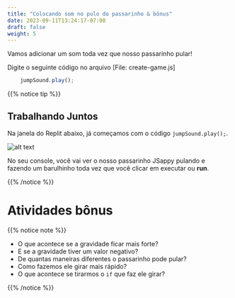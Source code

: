 ```yaml
---
title: "Colocando som no pulo do passarinho & bônus"
date: 2023-09-11T13:24:17-07:00
draft: false
weight: 5
---
```


Vamos adicionar um som toda vez que nosso passarinho pular!

Digite o seguinte código no arquivo [File: create-game.js]

```js
    jumpSound.play();
```

{{% notice tip %}}

## Trabalhando Juntos

Na janela do Replit abaixo, já começamos com o código `jumpSound.play();`.

![alt text](../img/jump_sound.png "imagem mostrando o som do pulo do passarinho")

No seu console, você vai ver o nosso passarinho JSappy pulando e fazendo um barulhinho toda vez que você clicar em executar ou **run**.

{{% /notice %}}

# Atividades bônus

{{% notice note %}}

- O que acontece se a gravidade ficar mais forte?
- E se a gravidade tiver um valor negativo?
- De quantas maneiras diferentes o passarinho pode pular?
- Como fazemos ele girar mais rápido?
- O que acontece se tirarmos o `if` que faz ele girar?

{{% /notice %}}
